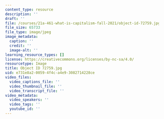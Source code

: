 ```yaml
---
content_type: resource
description: ''
draft: ''
file: /courses/21a-461-what-is-capitalism-fall-2021/object-id-72759.jpg
file_size: 65733
file_type: image/jpeg
image_metadata:
  caption: ''
  credit: ''
  image-alt: ''
learning_resource_types: []
license: https://creativecommons.org/licenses/by-nc-sa/4.0/
resourcetype: Image
title: Object ID 72759.jpg
uid: e731e8a2-0059-4f4c-a4e9-3082714228ce
video_files:
  video_captions_file: ''
  video_thumbnail_file: ''
  video_transcript_file: ''
video_metadata:
  video_speakers: ''
  video_tags: ''
  youtube_id: ''
---
```

